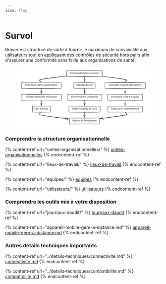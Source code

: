 ```yaml
---
icon: flag
---
```


# Survol

Braver est structuré de sorte à fournir le maximum de convivialité aux utilisateurs tout en appliquant des contrôles de sécurité hors pairs afin d'assurer une conformité sans faille aux organisations de santé.

<div data-full-width="true"><figure><img src="../.gitbook/assets/file.excalidraw.svg" alt=""><figcaption></figcaption></figure></div>

### Comprendre la structure organisationnelle

{% content-ref url="unites-organisationnelles/" %}
[unites-organisationnelles](unites-organisationnelles/)
{% endcontent-ref %}

{% content-ref url="lieux-de-travail/" %}
[lieux-de-travail](lieux-de-travail/)
{% endcontent-ref %}

{% content-ref url="equipes/" %}
[equipes](equipes/)
{% endcontent-ref %}

{% content-ref url="utilisateurs/" %}
[utilisateurs](utilisateurs/)
{% endcontent-ref %}

### Comprendre les outils mis à votre disposition

{% content-ref url="journaux-daudit/" %}
[journaux-daudit](journaux-daudit/)
{% endcontent-ref %}

{% content-ref url="appareil-mobile-gere-a-distance.md" %}
[appareil-mobile-gere-a-distance.md](appareil-mobile-gere-a-distance.md)
{% endcontent-ref %}

### Autres détails techniques importants

{% content-ref url="../details-techniques/connectivite.md" %}
[connectivite.md](../details-techniques/connectivite.md)
{% endcontent-ref %}

{% content-ref url="../details-techniques/compatibilite.md" %}
[compatibilite.md](../details-techniques/compatibilite.md)
{% endcontent-ref %}


